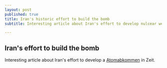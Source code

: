 ```yaml
---
layout: post
published: true
title: Iran's historic effort to build the bomb
subtitle: Interesting article about Iran's effort to develop nulcear weapons

---
```

## Iran's effort to build the bomb

Interesting article about Iran's effort to develop a [Atomabkommen](https://www.zeit.de/politik/ausland/2019-09/atomabkommen-iran-usa-donald-trump-vertrag-konflikt-english) in Zeit.
